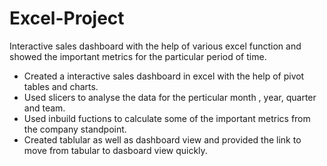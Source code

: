 # Excel-Project
Interactive sales dashboard with the help of various excel function and showed the important metrics for the particular period of time.

- Created a interactive sales dashboard in excel with the help of pivot tables and charts.
- Used slicers to analyse the data for the perticular month , year, quarter and team.
- Used inbuild fuctions to calculate some of the important metrics from the company standpoint.
- Created tablular as well as dashboard view and provided the link to move from tabular to dasboard view quickly.

